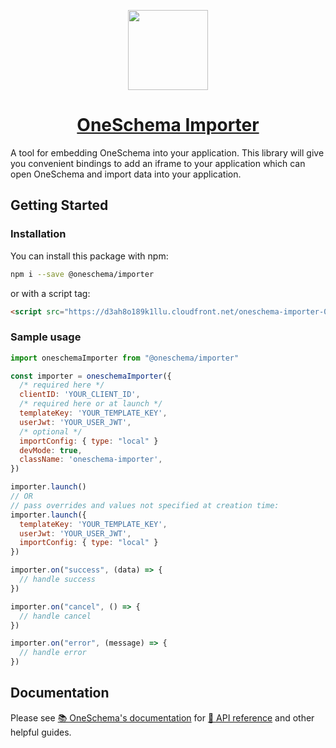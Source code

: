 <p align="center">
  <a href="https://www.oneschema.co/">
    <img src="https://uploads-ssl.webflow.com/62902d243ad8aef519be0d3e/62902d243ad8ae4014be0e97_oneschema-256.png" height="128">
    <h1 align="center">OneSchema Importer</h1>
  </a>
</p>

A tool for embedding OneSchema into your application. This library will give you convenient bindings to add an iframe to your application which can open OneSchema and import data into your application.

## Getting Started

### Installation

You can install this package with npm:

```bash
npm i --save @oneschema/importer
```

or with a script tag:

```html
<script src="https://d3ah8o189k1llu.cloudfront.net/oneschema-importer-0.3.latest.min.js"></script>
```

### Sample usage

```javascript
import oneschemaImporter from "@oneschema/importer"

const importer = oneschemaImporter({
  /* required here */
  clientID: 'YOUR_CLIENT_ID',
  /* required here or at launch */
  templateKey: 'YOUR_TEMPLATE_KEY',
  userJwt: 'YOUR_USER_JWT',
  /* optional */
  importConfig: { type: "local" }
  devMode: true,
  className: 'oneschema-importer',
})

importer.launch()
// OR
// pass overrides and values not specified at creation time:
importer.launch({
  templateKey: 'YOUR_TEMPLATE_KEY',
  userJwt: 'YOUR_USER_JWT',
  importConfig: { type: "local" }
})

importer.on("success", (data) => {
  // handle success
})

importer.on("cancel", () => {
  // handle cancel
})

importer.on("error", (message) => {
  // handle error
})
```

## Documentation

Please see [📚 OneSchema's documentation](https://docs.oneschema.co/) for [📒 API reference](https://docs.oneschema.co/docs/javascript#api-reference) and other helpful guides.
